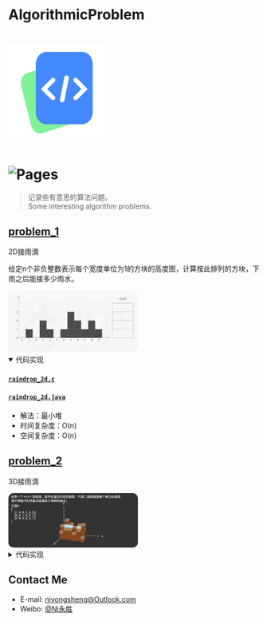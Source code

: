# AlgorithmicProblem
![(logo)](./logo.png)
===
![Pages](https://img.shields.io/badge/Coding-v0.0.1-brightblue.svg?style=flat-square)
===
> 记录些有意思的算法问题。<br>
> Some interesting algorithm problems.

## [problem_1](/problem_1/)
<a>2D接雨滴</a>
<p>给定n个非负整数表示每个宽度单位为1的方块的高度图，计算按此排列的方块，下雨之后能接多少雨水。</p>
<img src="./problem_1/raindrop_2d.jpg" width="260" style="border-radius: 10px;">

<details open>
<summary>代码实现</summary>

#### [`raindrop_2d.c`](/problem_1/c/raindrop_2d.c)
#### [`raindrop_2d.java`](/problem_1/java/raindrop_2d.java)
  * 解法：最小堆
  * 时间复杂度：O(n)
  * 空间复杂度：O(n)
  
</details>


## [problem_2](/problem_2/)
<a>3D接雨滴</a>

<img src="./problem_2/raindrop_3d.png" width="260" style="border-radius: 10px;">

<details>
<summary>代码实现</summary>

#### [`raindrop_3d.c`](/problem_2/c/raindrop_3d.c)

### JAVA
#### [`raindrop_3d.java`](/problem_2/java/raindrop_3d.java)
  > 初步尝试打算用2d的方法递推3d情况，发现在某些情况下会失效❌；
  * 解法：最小堆
  * 时间复杂度：O(MN)
  * 空间复杂度：O(MN)
    - 使用优先队列作为辅助数据结构，其空间复杂度取决于输入的大小和队列中元素的数量，但由于最多只存储一行或一列的元素，因此可以忽略不计。

#### [`SurfaceAreaDFS.java`](/problem_2/java/SurfaceAreaDFS.java)
  > 通过最大高度构建分层空间，每层进行深度优先搜索遍历出封闭区域；<br>
  > ~~超大矩阵下空间占用太大~~
  * 解法：DFS
  * 时间复杂度：
  * 空间复杂度：
  
#### [`OptimizeSurfaceAreaDFS.java`](/problem_2/java/OptimizeSurfaceAreaDFS.java)
  > 移除分层空间三维数组(优化边界情况)，直接构建每层进行深度优先搜索遍历出封闭区域<br>
  > ~~超大矩阵下时间开销太大~~
  * 解法：DFS
  * 时间复杂度：
  * 空间复杂度：

#### [`ParallelOptimizeSurfaceAreaDFS.java`](/problem_2/java/ParallelOptimizeSurfaceAreaDFS.java)
  > 多线程逐层进行深度优先搜索遍历出封闭区域；<br>
  > ~~leetcode好像不认可多线程方式，执行超时(也可能主要耗时仍发生在构建分层矩阵上)~~
  * 解法：DFS
  * 时间复杂度：
  * 空间复杂度：
  
#### [`Letcode.java`](/problem_2/java/Letcode.java)
  > 官方广度优先搜索解法:
  * 解法：BFS
  * 时间复杂度：O(M^2 * N^2)
  * 空间复杂度：O(M*N)
  
</details>



## Contact Me
* E-mail: niyongsheng@Outlook.com
* Weibo: [@Ni永胜](https://weibo.com/u/7317805089)
